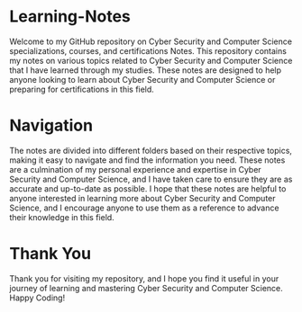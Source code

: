 # Learning-Notes
Welcome to my GitHub repository on Cyber Security and Computer Science specializations, courses, and certifications Notes. This repository contains my notes on various topics related to Cyber Security and Computer Science that I have learned through my studies. These notes are designed to help anyone looking to learn about Cyber Security and Computer Science or preparing for certifications in this field.
# Navigation
The notes are divided into different folders based on their respective topics, making it easy to navigate and find the information you need. These notes are a culmination of my personal experience and expertise in Cyber Security and Computer Science, and I have taken care to ensure they are as accurate and up-to-date as possible.
I hope that these notes are helpful to anyone interested in learning more about Cyber Security and Computer Science, and I encourage anyone to use them as a reference to advance their knowledge in this field.

# Thank You
Thank you for visiting my repository, and I hope you find it useful in your journey of learning and mastering Cyber Security and Computer Science. Happy Coding!
